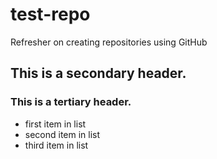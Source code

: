 # test-repo
Refresher on creating repositories using GitHub

## This is a secondary header. 
### This is a tertiary header. 

* first item in list
* second item in list
* third item in list
